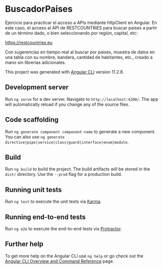 # BuscadorPaises

Ejercicio para practicar el acceso a APIs mediante httpClient en Angular.
En este caso, el acceso al API de RESTCOUNTRIES para buscar paises a partir de un término dado, o bien seleccionando por región, capital, etc:

https://restcountries.eu

Con sugerencias en tiempo real al buscar por paises, muestra de datos en una tabla con su nombre, bandera, cantidad de habitantes, etc., creado a mano sin librerías adicionales.

This project was generated with [Angular CLI](https://github.com/angular/angular-cli) version 11.2.8.

## Development server

Run `ng serve` for a dev server. Navigate to `http://localhost:4200/`. The app will automatically reload if you change any of the source files.

## Code scaffolding

Run `ng generate component component-name` to generate a new component. You can also use `ng generate directive|pipe|service|class|guard|interface|enum|module`.

## Build

Run `ng build` to build the project. The build artifacts will be stored in the `dist/` directory. Use the `--prod` flag for a production build.

## Running unit tests

Run `ng test` to execute the unit tests via [Karma](https://karma-runner.github.io).

## Running end-to-end tests

Run `ng e2e` to execute the end-to-end tests via [Protractor](http://www.protractortest.org/).

## Further help

To get more help on the Angular CLI use `ng help` or go check out the [Angular CLI Overview and Command Reference](https://angular.io/cli) page.
